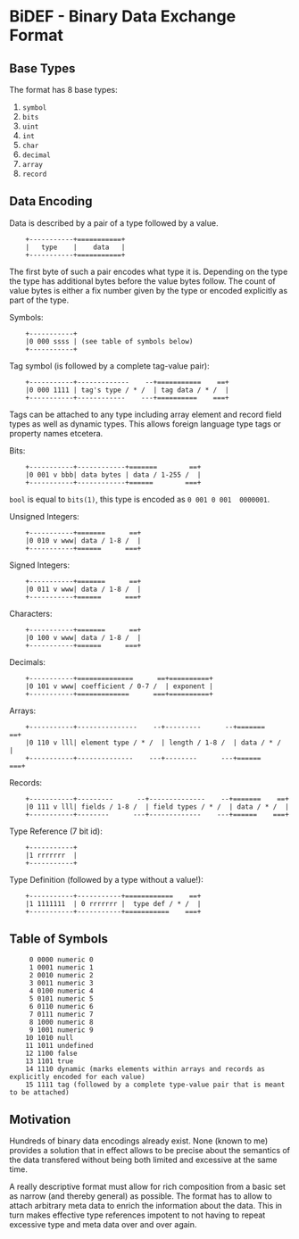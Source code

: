 # BiDEF - Binary Data Exchange Format

Base Types
----------

The format has 8 base types:

1. `symbol`
2. `bits`
3. `uint`
4. `int`
5. `char`
6. `decimal`
7. `array`
8. `record`


Data Encoding
-------------
Data is described by a pair of a type followed by a value.

		+-----------+===========+
		|   type    |    data   |
		+-----------+===========+

The first byte of such a pair encodes what type it is.
Depending on the type the type has additional bytes
before the value bytes follow. 
The count of value bytes is either a fix number given
by the type or encoded explicitly as part of the type.


Symbols:

		+-----------+
		|0 000 ssss | (see table of symbols below)
		+-----------+

Tag symbol (is followed by a complete tag-value pair):

		+-----------+-------------    --+===========    ==+
		|0 000 1111 | tag's type / * /  | tag data / * /  |
		+-----------+------------    ---+==========    ===+

 Tags can be attached to any type including array
 element and record field types as well as dynamic
 types. This allows foreign language type tags or
 property names etcetera. 

Bits:

		+-----------+------------+=======        ==+
		|0 001 v bbb| data bytes | data / 1-255 /  |
		+-----------+------------+======        ===+

`bool` is equal to `bits(1)`, this type is encoded as `0 001 0 001  0000001`.

Unsigned Integers:

		+-----------+=======      ==+
		|0 010 v www| data / 1-8 /  |
		+-----------+======      ===+

Signed Integers:

		+-----------+=======      ==+
		|0 011 v www| data / 1-8 /  |
		+-----------+======      ===+

Characters:

		+-----------+=======      ==+
		|0 100 v www| data / 1-8 /  |
		+-----------+======      ===+

Decimals:

		+-----------+==============      ==+==========+
		|0 101 v www| coefficient / 0-7 /  | exponent |
		+-----------+=============      ===+==========+

Arrays:

		+-----------+---------------    --+---------      --+=======    ==+
		|0 110 v lll| element type / * /  | length / 1-8 /  | data / * /  |
		+-----------+--------------    ---+--------      ---+======    ===+

Records:

		+-----------+---------      --+--------------    --+=======    ==+
		|0 111 v lll| fields / 1-8 /  | field types / * /  | data / * /  |
		+-----------+--------      ---+-------------    ---+======    ===+

Type Reference (7 bit id):

		+-----------+
		|1 rrrrrrr  |
		+-----------+

Type Definition (followed by a type without a value!): 

		+-----------+-----------+============    ==+
		|1 1111111  | 0 rrrrrrr |  type def / * /  |
		+-----------+-----------+===========    ===+


Table of Symbols
----------------

		 0 0000 numeric 0
		 1 0001 numeric 1
		 2 0010 numeric 2
		 3 0011 numeric 3
		 4 0100 numeric 4
		 5 0101 numeric 5
		 6 0110 numeric 6
		 7 0111 numeric 7
		 8 1000 numeric 8
		 9 1001 numeric 9
		10 1010 null
		11 1011 undefined
		12 1100 false
		13 1101	true
		14 1110	dynamic (marks elements within arrays and records as explicitly encoded for each value)
		15 1111 tag (followed by a complete type-value pair that is meant to be attached)

Motivation
----------

Hundreds of binary data encodings already exist. 
None (known to me) provides a solution that in effect
allows to be precise about the semantics of the data
transfered without being both limited and excessive
at the same time. 

A really descriptive format must allow for rich 
composition from a basic set as narrow (and thereby 
general) as possible.
The format has to allow to attach arbitrary meta data
to enrich the information about the data.
This in turn makes effective type references impotent
to not having to repeat excessive type and meta data
over and over again. 
